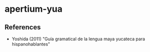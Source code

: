 # apertium-yua



## References

* Yoshida (2011) "Guía gramatical de la lengua maya yucateca para hispanohablantes"
